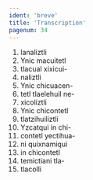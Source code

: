 ```yaml
---
ident: 'breve'
title: 'Transcription'
pagenum: 34
---
```

1.  lanaliztli
2.  Ynic macuitetl
3.  tlacual xixicui-
4.  naliztli
5.  Ynic chicuacen-
6.  tetl tlaelehuil ne-
7.  xicoliztli
8.  Ynic chicontetl
9.  tlatzihuiliztli
10.  Yzcatqui in chi-
11.  contetl yectihua-
12.  ni quixnamiqui
13.  in chicontetl
14.  temictiani tla-
15.  tlacolli
